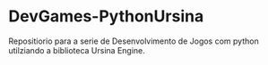 # DevGames-PythonUrsina
Repositiorio para a serie de Desenvolvimento de Jogos com python utilziando a biblioteca Ursina Engine.
